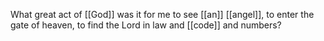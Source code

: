 What great act of [[God]] was it for me to see [[an]] [[angel]], to enter the gate of heaven, to find the Lord in law and [[code]] and numbers?  